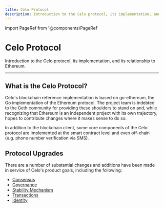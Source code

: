 ```yaml
---
title: Celo Protocol
description: Introduction to the Celo protocol, its implementation, and its relationship to Ethereum.
---
```


import PageRef from '@components/PageRef'

# Celo Protocol

Introduction to the Celo protocol, its implementation, and its relationship to Ethereum.

---

## What is the Celo Protocol?

Celo's blockchain reference implementation is based on go-ethereum, the Go implementation of the Ethereum protocol. The project team is indebted to the Geth community for providing these shoulders to stand on and, while recognizing that Ethereum is an independent project with its own trajectory, hopes to contribute changes where it makes sense to do so.

In addition to the blockchain client, some core components of the Celo protocol are implemented at the smart contract level and even off-chain (e.g. phone number verification via SMS).

## Protocol Upgrades

There are a number of substantial changes and additions have been made in service of Celo's product goals, including the following:

- [Consensus](/protocol/consensus)
- [Governance](/protocol/governance)
- [Stability Mechanism](/protocol/stability)
- [Transactions](/protocol/transaction)
- [Identity](/protocol/identity)
